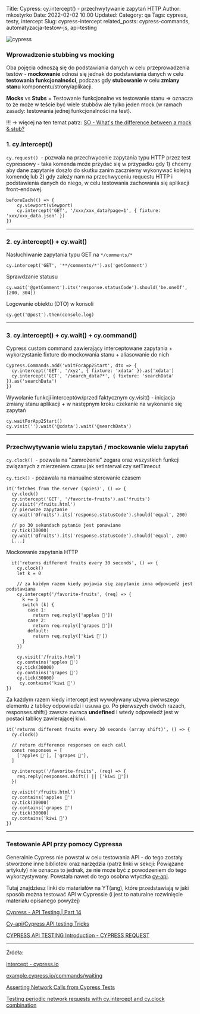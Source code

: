 Title: Cypress: cy.intercept() - przechwytywanie zapytań HTTP
Author: mkostyrko
Date: 2022-02-02 10:00
Updated:
Category: qa
Tags: cypress, testy, intercept
Slug: cypress-intercept
related_posts: cypress-commands, automatyzacja-testow-js, api-testing


![cypress](https://i.ytimg.com/vi/gGDI3ee81d8/maxresdefault.jpg)

### Wprowadzenie stubbing vs mocking

Oba pojęcia odnoszą się do podstawiania danych w celu przeprowadzenia testów - **mockowanie** odnosi się jednak do podstawiania danych w celu **testowania funkcjonalności**, podczas gdy **stubowanie** w celu **zmiany stanu** komponentu/strony/aplikacji.


**Mocks** vs **Stubs** = Testowanie funkcjonalne vs testowanie stanu => oznacza to że może w teście być wiele stubbów ale tylko jeden mock (w ramach zasady: testowania jednej funkcjonalności na test).


!!! -> więcej na ten temat patrz: [SO - What's the difference between a mock & stub?](https://stackoverflow.com/questions/3459287/whats-the-difference-between-a-mock-stub)

### 1. cy.intercept()


`cy.request() `- pozwala na przechwycenie zapytania typu HTTP przez test cypressowy - taka komenda może przydać się w przypadku gdy 1) chcemy aby dane zapytanie doszło do skutku zanim zaczniemy wykonywać kolejną komendę lub 2) gdy zależy nam na przechwyceniu requestu HTTP i podstawienia danych do niego, w celu testowania zachowania się aplikacji front-endowej.


    beforeEach(() => {
        cy.viewport(viewport)
        cy.intercept('GET', '/xxx/xxx_data?page=1', { fixture: 'xxx/xxx_data.json' })
    })
        
---
### 2. cy.intercept() + cy.wait()
 
Nasłuchiwanie zapytania typu GET na `*/comments/*`

    cy.intercept('GET', '**/comments/*').as('getComment')

Sprawdzanie statusu

    cy.wait('@getComment').its('response.statusCode').should('be.oneOf', [200, 304])
    
Logowanie obiektu (DTO) w konsoli 

    cy.get('@post').then(console.log)

---
### 3. cy.intercept() + cy.wait() + cy.command()

Cypress custom command zawierający interceptowane zapytania + wykorzystanie fixture do mockowania stanu + aliasowanie do nich

    Cypress.Commands.add('waitForApp2Start', dto => {
      cy.intercept('GET', '/xyz', { fixture: 'xdata' }).as('xdata')
      cy.intercept('GET', '/search_data?*', { fixture: 'searchData' }).as('searchData')
    })

Wywołanie funkcji interceptów/przed faktycznym cy.visit() - inicjacja zmiany stanu aplikacji + w następnym kroku czekanie na wykonanie się zapytań

    cy.waitForApp2Start()
    cy.visit('').wait('@xdata').wait('@searchData')

---
### Przechwytywanie wielu zapytań / mockowanie wielu zapytań

`cy.clock() `- pozwala na "zamrożenie" zegara oraz wszystkich funkcji związanych z mierzeniem czasu jak setInterval czy setTimeout

`cy.tick()` - pozawala na manualne sterowanie czasem

    it('fetches from the server (spies)', () => {
      cy.clock()
      cy.intercept('GET', '/favorite-fruits').as('fruits')
      cy.visit('/fruits.html')
      // pierwsze zapytanie
      cy.wait('@fruits').its('response.statusCode').should('equal', 200)

      // po 30 sekundach pytanie jest ponawiane 
      cy.tick(30000)
      cy.wait('@fruits').its('response.statusCode').should('equal', 200)
      [...]


Mockowanie zapytania HTTP

      it('returns different fruits every 30 seconds', () => {
        cy.clock()
        let k = 0

        // za każdym razem kiedy pojawia się zapytanie inna odpowiedź jest podstawiana
        cy.intercept('/favorite-fruits', (req) => {
          k += 1
          switch (k) {
            case 1:
              return req.reply(['apples 🍎'])
            case 2:
              return req.reply(['grapes 🍇'])
            default:
              return req.reply(['kiwi 🥝'])
          }
        })

        cy.visit('/fruits.html')
        cy.contains('apples 🍎')
        cy.tick(30000)
        cy.contains('grapes 🍇')
        cy.tick(30000)
         cy.contains('kiwi 🥝')
    })
 
Za każdym razem kiedy intercept jest wywoływany używa pierwszego elementu z tablicy odpowiedzi i usuwa go.
Po pierwszych dwóch razach, responses.shift() zawsze zwraca **undefined** i wtedy odpowiedź jest w postaci tablicy zawierającej kiwi.


    it('returns different fruits every 30 seconds (array shift)', () => {
      cy.clock()

      // return difference responses on each call
      const responses = [
        ['apples 🍎'], ['grapes 🍇'],
      ]

      cy.intercept('/favorite-fruits', (req) => {
        req.reply(responses.shift() || ['kiwi 🥝'])
      })

      cy.visit('/fruits.html')
      cy.contains('apples 🍎')
      cy.tick(30000)
      cy.contains('grapes 🍇')
      cy.tick(30000)
      cy.contains('kiwi 🥝')
    })
    

----
### Testowanie API przy pomocy Cypressa

Generalnie Cypress nie powstał w celu testowania API - do tego zostały stworzone inne biblioteki oraz narzędzia (patrz linki w sekcji: Powiązane artykuły) nie oznacza to jednak, że nie może być z powodzeniem do tego wykorzystywany. Powstała nawet do tego osobna wtyczka [cy-api](https://github.com/bahmutov/cy-api).

Tutaj znajdziesz linki do materiałów na YT(ang), które przedstawiają w jaki sposób można testować API w Cypressie (i jest to naturalne rozwinięcie materiału opisanego powyżej)

[Cypress - API Testing | Part 14](https://www.youtube.com/watch?v=TocjjF_pARo)

[Cy-api/Cypress API testing Tricks](https://www.youtube.com/watch?v=OICPSvIWAQg)

[CYPRESS API TESTING Introduction - CYPRESS REQUEST](https://www.youtube.com/watch?v=bcO2E6XFJCY&list=PLYDwWPRvXB8-8LG2hZv25HO6C3w_vezZb&index=15)


----

Źródła:

[intercept - cypress.io](https://docs.cypress.io/api/commands/intercept)

[example.cypress.io/commands/waiting](https://example.cypress.io/commands/waiting)

[Asserting Network Calls from Cypress Tests](https://www.cypress.io/blog/2019/12/23/asserting-network-calls-from-cypress-tests/)

[Testing periodic network requests with cy.intercept and cy.clock combination](https://www.cypress.io/blog/2021/02/23/cy-intercept-and-cy-clock/)


